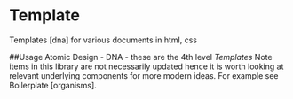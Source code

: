 # Template
Templates [dna] for various documents in html, css

##Usage
Atomic Design - DNA - these are the 4th level *Templates*
Note items in this library are not necessarily updated hence it is worth looking at relevant underlying components for more modern ideas. For example see Boilerplate [organisms].
